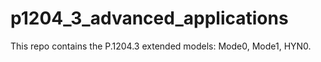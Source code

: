 # p1204_3_advanced_applications

This repo contains the P.1204.3 extended models: Mode0, Mode1, HYN0.